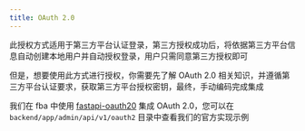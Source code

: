 ```yaml
---
title: OAuth 2.0
---
```


此授权方式适用于第三方平台认证登录，第三方授权成功后，将依据第三方平台信息自动创建本地用户并自动授权登录，用户只需同意第三方授权即可

但是，想要使用此方式进行授权，你需要先了解 OAuth 2.0 相关知识，并遵循第三方平台认证要求，获取第三方平台授权密钥，最终，手动编码完成集成

我们在 fba 中使用 [fastapi-oauth20](https://github.com/fastapi-practices/fastapi-oauth20) 集成 OAuth 2.0，您可以在
`backend/app/admin/api/v1/oauth2` 目录中查看我们的官方实现示例
